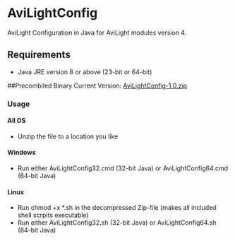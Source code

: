 # AviLightConfig
AviLight Configuration in Java for AviLight modules version 4.

## Requirements
- Java JRE version 8 or above (23-bit or 64-bit)

##Precombiled Binary
Current Version: [AviLightConfig-1.0.zip](./AviLightConfig-1.0.zip)

### Usage
#### All OS
- Unzip the file to a location you like
#### Windows
- Run either AviLightConfig32.cmd (32-bit Java) or AviLightConfig64.cmd (64-bit Java)
#### Linux
- Run chmod +x *.sh in the decompressed Zip-file (makes all included shell scrpits executable)
- Run either AviLightConfig32.sh (32-bit Java) or AviLightConfig64.sh (64-bit Java)
